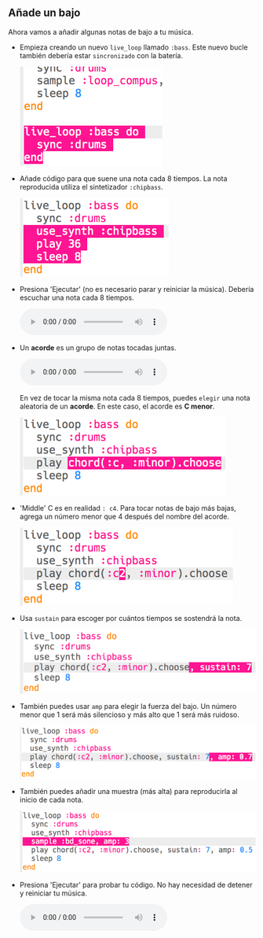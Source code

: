 ## Añade un bajo

Ahora vamos a añadir algunas notas de bajo a tu música.

+ Empieza creando un nuevo `live_loop` llamado `:bass`. Este nuevo bucle también debería estar `sincronizado` con la batería.
    
    ![captura de pantalla](images/dj-bass-loop.png)

+ Añade código para que suene una nota cada 8 tiempos. La nota reproducida utiliza el sintetizador `:chipbass`.
    
    ![captura de pantalla](images/dj-bass-note.png)

+ Presiona 'Ejecutar' (no es necesario parar y reiniciar la música). Debería escuchar una nota cada 8 tiempos.
    
    <div id="audio-preview" class="pdf-hidden">
    <audio controls preload> 
      <source src="resources/bass-single.mp3" type="audio/mpeg"> Tu navegador no es compatible con el elemento <code>audio</code>. 
    </audio>
    </div>

+ Un **acorde** es un grupo de notas tocadas juntas.
    
    <div id="audio-preview" class="pdf-hidden">
    <audio controls preload> 
      <source src="resources/chord.mp3" type="audio/mpeg"> Tu navegador no es compatible con el elemento <code>audio</code>. 
    </audio>
    </div>

    En vez de tocar la misma nota cada 8 tiempos, puedes `elegir` una nota aleatoria de un **acorde**. En este caso, el acorde es **C menor**.
    
    ![captura de pantalla](images/dj-bass-random-note.png)

+ 'Middle' C es en realidad `: c4`. Para tocar notas de bajo más bajas, agrega un número menor que 4 después del nombre del acorde.
    
    ![captura de pantalla](images/dj-bass-lower-note.png)

+ Usa `sustain` para escoger por cuántos tiempos se sostendrá la nota.
    
    ![captura de pantalla](images/dj-bass-longer-note.png)

+ También puedes usar `amp` para elegir la fuerza del bajo. Un número menor que 1 será más silencioso y más alto que 1 será más ruidoso.
    
    ![captura de pantalla](images/dj-bass-amp.png)

+ También puedes añadir una muestra (más alta) para reproducirla al inicio de cada nota.
    
    ![captura de pantalla](images/dj-bass-sample.png)

+ Presiona 'Ejecutar' para probar tu código. No hay necesidad de detener y reiniciar tu música.
    
    <div id="audio-preview" class="pdf-hidden">
    <audio controls preload> 
      <source src="resources/bass.mp3" type="audio/mpeg"> Tu navegador no es compatible con el elemento <code>audio</code>. 
    </audio>
    </div>